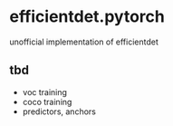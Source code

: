 # efficientdet.pytorch
unofficial implementation of efficientdet

## tbd
- voc training
- coco training
- predictors, anchors
